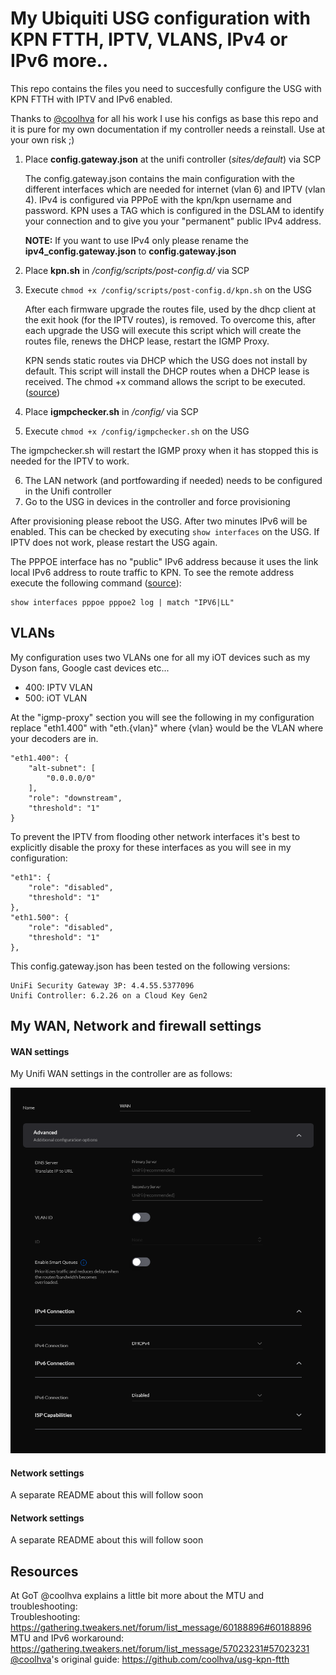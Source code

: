# My Ubiquiti USG  configuration with KPN FTTH, IPTV, VLANS, IPv4 or IPv6 more..
This repo contains the files you need to succesfully configure the USG with KPN FTTH with IPTV and IPv6 enabled.

Thanks to [@coolhva](https://github.com/coolhva/usg-kpn-ftth) for all his work I use his configs as base this repo and it is pure for my own documentation if my controller needs a reinstall.
Use at your own risk ;)


1. Place **config.gateway.json** at the unifi controller (*sites/default*) via SCP

   The config.gateway.json contains the main configuration with the different interfaces which are needed for internet (vlan 6) and IPTV (vlan 4). IPv4 is configured via PPPoE with the kpn/kpn username and password. KPN uses a TAG which is configured in the DSLAM to identify your connection and to give you your "permanent" public IPv4 address.

   **NOTE:** If you want to use IPv4 only please rename the **ipv4_config.gateway.json** to **config.gateway.json**

2. Place **kpn.sh** in */config/scripts/post-config.d/* via SCP
3. Execute `chmod +x /config/scripts/post-config.d/kpn.sh` on the USG

   After each firmware upgrade the routes file, used by the dhcp client at the exit hook (for the IPTV routes), is removed. To overcome this, after each upgrade the USG will execute this script which will create the routes file, renews the DHCP lease, restart the IGMP Proxy.

   KPN sends static routes via DHCP which the USG does not install by default. This script will install the DHCP routes when a DHCP lease is received. The chmod +x command allows the script to be executed. ([source](https://community.ubnt.com/t5/EdgeRouter/DHCP-CLIENT-OPTION-121-not-updates-routes-table/m-p/2506090/highlight/true#M223160))
4. Place **igmpchecker.sh** in */config/* via SCP
5. Execute `chmod +x /config/igmpchecker.sh` on the USG

  The igmpchecker.sh will restart the IGMP proxy when it has stopped this is needed for the IPTV to work.

6. The LAN network (and portfowarding if needed) needs to be configured in the Unifi controller
7. Go to the USG in devices in the controller and force provisioning

After provisioning please reboot the USG. After two minutes IPv6 will be enabled. This can be checked by executing `show interfaces` on the USG. If IPTV does not work, please restart the USG again.

The PPPOE interface has no "public" IPv6 address because it uses the link local IPv6 address to route traffic to KPN. To see the remote address execute the following command ([source](https://community.ubnt.com/t5/EdgeRouter/EdgeRouter-X-PPPoE-IPv6/td-p/1893221)):
```
show interfaces pppoe pppoe2 log | match "IPV6|LL"
```

## VLANs

My configuration uses two VLANs one for all my iOT devices such as my Dyson fans, Google cast devices etc...
 - 400: IPTV VLAN
 - 500: iOT VLAN

At the "igmp-proxy" section you will see the following in my configuration replace "eth1.400" with "eth.{vlan}" where {vlan} would be the VLAN where your decoders are in.

```
"eth1.400": {
    "alt-subnet": [
        "0.0.0.0/0"
    ],
    "role": "downstream",
    "threshold": "1"
}
```

To prevent the IPTV from flooding other network interfaces it's best to explicitly disable the proxy for these interfaces as you will see in my configuration:

```
"eth1": {
    "role": "disabled",
    "threshold": "1"
},
"eth1.500": {
    "role": "disabled",
    "threshold": "1"
},
```

This config.gateway.json has been tested on the following versions:

```
UniFi Security Gateway 3P: 4.4.55.5377096
Unifi Controller: 6.2.26 on a Cloud Key Gen2
```
## My WAN, Network and firewall settings

#### WAN settings

My Unifi WAN settings in the controller are as follows:

![unifiwan](https://raw.githubusercontent.com/TimVNL/usg-kpn-ftth/master/unifi_wan.png)

#### Network settings

A separate README about this will follow soon

#### Network settings

A separate README about this will follow soon

## Resources

At GoT @coolhva explains a little bit more about the MTU and troubleshooting:  
Troubleshooting: https://gathering.tweakers.net/forum/list_message/60188896#60188896  
MTU and IPv6 workaround: https://gathering.tweakers.net/forum/list_message/57023231#57023231  
[@coolhva](https://github.com/coolhva/)'s original guide: https://github.com/coolhva/usg-kpn-ftth
